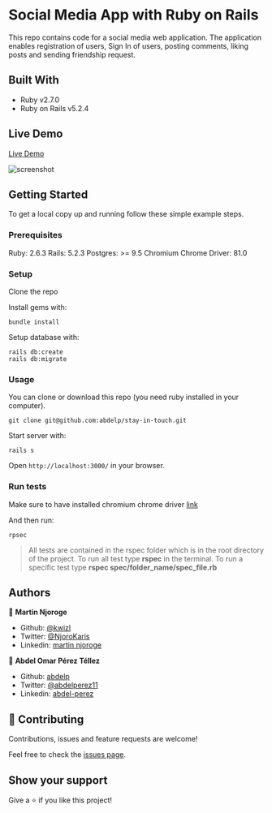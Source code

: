 # Social Media App with Ruby on Rails
This repo contains code for a social media web application. The application enables registration of users, Sign In of users, posting comments, liking posts and sending friendship request.

## Built With

- Ruby v2.7.0
- Ruby on Rails v5.2.4

## Live Demo

[Live Demo](https://social-media.herokuapp.com/)

![screenshot](./app_screenshot.png)

## Getting Started

To get a local copy up and running follow these simple example steps.

### Prerequisites

Ruby: 2.6.3
Rails: 5.2.3
Postgres: >= 9.5
Chromium Chrome Driver: 81.0

### Setup

Clone the repo

Install gems with:

```
bundle install
```

Setup database with:

```
rails db:create
rails db:migrate
```


### Usage

You can clone or download this repo (you need ruby installed in your computer).

    git clone git@github.com:abdelp/stay-in-touch.git
Start server with:

```
rails s
```
Open `http://localhost:3000/` in your browser.


### Run tests

Make sure to have installed chromium chrome driver [link](https://chromedriver.chromium.org/downloads)

And then run:

```
rpsec
```

> All tests are contained in the rspec folder which is in the root directory of the project. To run all test type **rspec** in the terminal. To run a specific test type **rspec spec/folder_name/spec_file.rb**

## Authors

👤 **Martin Njoroge**

- Github: [@kwizl](https://github.com/kwizl)
- Twitter: [@NjoroKaris](https://twitter.com/NjoroKaris)
- Linkedin: [martin njoroge](https://www.linkedin.com/in/martin-njoroge-098774110/)

👤 **Abdel Omar Pérez Téllez**

- Github: [abdelp](https://github.com/abdelp)
- Twitter: [@abdelperez11](https://twitter.com/abdelperez11) 
- Linkedin: [abdel-perez](https://www.linkedin.com/in/abdel-perez/)

## 🤝 Contributing

Contributions, issues and feature requests are welcome!

Feel free to check the [issues page](issues/).

## Show your support

Give a ⭐️ if you like this project!
